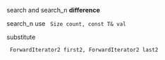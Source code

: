 search and search_n **difference**

search_n use ` Size count, const T& val`

substitute

` ForwardIterator2 first2, ForwardIterator2 last2`

